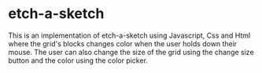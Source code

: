 # etch-a-sketch

This is an implementation of etch-a-sketch using Javascript, Css and Html where the grid's blocks changes color when the user holds down their mouse.
The user can also change the size of the grid using the change size button and the color using the color picker.
